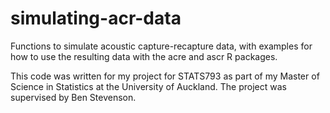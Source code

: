 # simulating-acr-data
Functions to simulate acoustic capture-recapture data, with examples for how to use the resulting data with the acre and ascr R packages.

This code was written for my project for STATS793 as part of my Master of Science in Statistics at the University of Auckland. The project was supervised by Ben Stevenson. 
